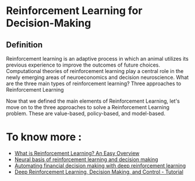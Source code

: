 # Reinforcement Learning for Decision-Making 
## Definition
Reinforcement learning is an adaptive process in which an animal utilizes its previous experience to improve the outcomes of future choices. Computational theories of reinforcement learning play a central role in the newly emerging areas of neuroeconomics and decision neuroscience.
What are the three main types of reinforcement learning?
Three approaches to Reinforcement Learning

Now that we defined the main elements of Reinforcement Learning, let's move on to the three approaches to solve a Reinforcement Learning problem. These are value-based, policy-based, and model-based.
# To know more :
- [What is Reinforcement Learning? An Easy Overview](https://xaltius.tech/reinforcement-learning/)
- [Neural basis of reinforcement learning and decision making](https://pubmed.ncbi.nlm.nih.gov/22462543/#:~:text=Reinforcement%20learning%20is%20an%20adaptive,of%20neuroeconomics%20and%20decision%20neuroscience.)
- [Automating financial decision making with deep reinforcement learning](https://aws.amazon.com/blogs/machine-learning/automated-decision-making-with-deep-reinforcement-learning/)
- [Deep Reinforcement Learning, Decision Making, and Control - Tutorial](https://www.youtube.com/watch?v=7Ys-yUvd1yk)
